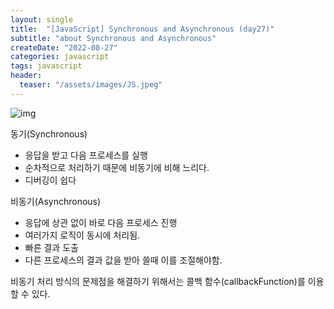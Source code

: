 ```yaml
---
layout: single
title:  "[JavaScript] Synchronous and Asynchronous (day27)" 
subtitle: "about Synchronous and Asynchronous"
createDate: "2022-08-27"
categories: javascript
tags: javascript
header:
  teaser: "/assets/images/JS.jpeg"
---
```


![img](https://velog.velcdn.com/images/danchoi/post/b968693b-1029-4afc-97ef-1f81ef174c61/image.jpeg)

동기(Synchronous)

- 응답을 받고 다음 프로세스를 실행
- 순차적으로 처리하기 때문에 비동기에 비해 느리다.
- 디버깅이 쉽다

비동기(Asynchronous)

- 응답에 상관 없이 바로 다음 프로세스 진행
- 여러가지 로직이 동시에 처리됨.
- 빠른 결과 도출
- 다른 프로세스의 결과 값을 받아 쓸때 이를 조절해야함.

비동기 처리 방식의 문제점을 해결하기 위해서는 콜백 함수(callbackFunction)를 이용할 수 있다.